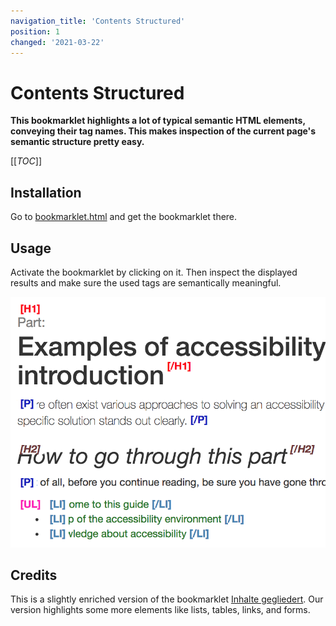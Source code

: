 ```yaml
---
navigation_title: 'Contents Structured'
position: 1
changed: '2021-03-22'
---
```


# Contents Structured

**This bookmarklet highlights a lot of typical semantic HTML elements, conveying their tag names. This makes inspection of the current page's semantic structure pretty easy.**

[[_TOC_]]

## Installation

Go to [bookmarklet.html](_static/bookmarklet.html) and get the bookmarklet there.

## Usage

Activate the bookmarklet by clicking on it. Then inspect the displayed results and make sure the used tags are semantically meaningful.

![Results after firing "Contents structured" bookmarklet](_media/results-after-firing-contents-structured-bookmarklet.png)

## Credits

This is a slightly enriched version of the bookmarklet [Inhalte gegliedert](http://testen.bitv-test.de/bookmarklets.html). Our version highlights some more elements like lists, tables, links, and forms.
